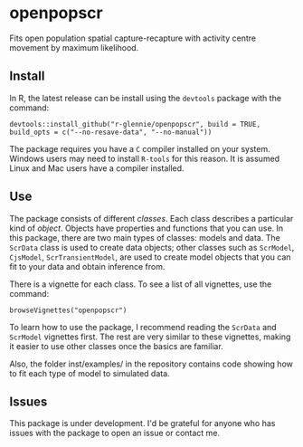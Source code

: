 # openpopscr
Fits open population spatial capture-recapture with
activity centre movement by maximum likelihood.

## Install 

In R, the latest release can be install using the <code>devtools</code> package
with the command: 

```
devtools::install_github("r-glennie/openpopscr", build = TRUE, build_opts = c("--no-resave-data", "--no-manual"))
```

The package requires you have a <code>C</code> compiler installed on your system. 
Windows users may need to install <code>R-tools</code> for this reason. 
It is assumed Linux and Mac users have a compiler installed. 

## Use

The package consists of different <em>classes</em>. Each class describes a 
particular kind of <em>object</em>. Objects have properties and functions that
you can use. In this package, there are two main types of classes: models and
data. The <code>ScrData</code> class is used to create data objects; other
classes such as <code>ScrModel</code>, <code>CjsModel</code>, <code>ScrTransientModel</code>, are used to create model objects that you can fit to your data and 
obtain inference from. 

There is a vignette for each class. To see a list of all vignettes, use the
command: 

```
browseVignettes("openpopscr")
```
To learn how to use the package, I recommend reading the <code>ScrData</code>
and <code>ScrModel</code> vignettes first. The rest are very similar to these
vignettes, making it easier to use other classes once the basics are familiar.

Also, the folder inst/examples/ in the repository contains code showing how to fit
each type of model to simulated data. 

## Issues 

This package is under development. I'd be grateful for anyone who has issues
with the package to open an issue or contact me. 


